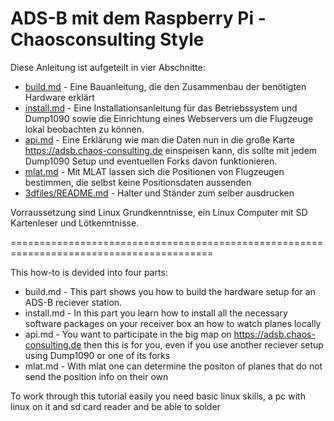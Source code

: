 # ADS-B mit dem Raspberry Pi - Chaosconsulting Style

Diese Anleitung ist aufgeteilt in vier Abschnitte:
* [build.md](build.md) - Eine Bauanleitung, die den Zusammenbau der benötigten Hardware erklärt
* [install.md](install.md) - Eine Installationsanleitung für das Betriebssystem und Dump1090 sowie die Einrichtung eines Webservers um die Flugzeuge lokal beobachten zu können.
* [api.md](api.md) - Eine Erklärung wie man die Daten nun in die große Karte https://adsb.chaos-consulting.de einspeisen kann, dis sollte mit jedem Dump1090 Setup und eventuellen Forks davon funktionieren.
* [mlat.md](mlat.md) - Mit MLAT lassen sich die Positionen von Flugzeugen bestimmen, die selbst keine Positionsdaten aussenden
* [3dfiles/README.md](3dfiles/) - Halter und Ständer zum selber ausdrucken

Vorraussetzung sind Linux Grundkenntnisse, ein Linux Computer mit SD Kartenleser und Lötkenntnisse.

=========================================================================================

This how-to is devided into four parts:
* build.md - This part shows you how to build the hardware setup for an ADS-B reciever station.
* install.md - In this part you learn how to install all the necessary software packages on your receiver box an how to watch planes locally
* api.md - You want to participate in the big map on https://adsb.chaos-consulting.de then this is for you, even if you use another reciever setup using Dump1090 or one of its forks
* mlat.md - With mlat one can determine the positon of planes that do not send the position info on their own

To work through this tutorial easily you need basic linux skills, a pc with linux on it and sd card reader and be able to solder
